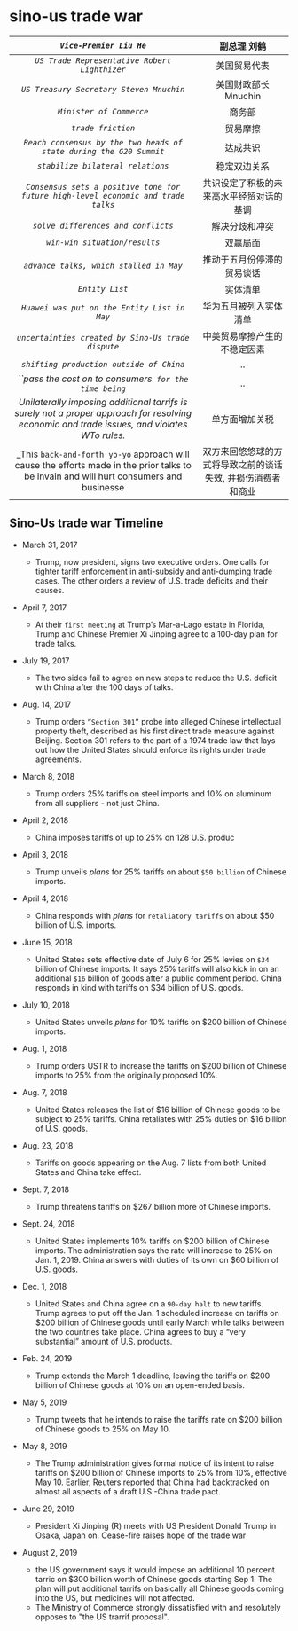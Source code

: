# sino-us trade war

_`Vice-Premier Liu He`_ | 副总理 刘鹤
:---:|:---:
_`US Trade Representative Robert Lighthizer`_ | 美国贸易代表 
_`US Treasury Secretary Steven Mnuchin`_ | 美国财政部长 Mnuchin
_`Minister of Commerce`_ | 商务部
_`trade friction`_ | 贸易摩擦
_`Reach consensus by the two heads of state during the G20 Summit`_ | 达成共识
_`stabilize bilateral relations`_ | 稳定双边关系
_`Consensus sets a positive tone for future high-level economic and trade talks`_ | 共识设定了积极的未来高水平经贸对话的基调
_`solve differences and conflicts`_ | 解决分歧和冲突
_`win-win situation/results`_ | 双赢局面
_`advance talks, which stalled in May`_ | 推动于五月份停滞的贸易谈话
_`Entity List`_ | 实体清单
_`Huawei was put on the Entity List in May`_ | 华为五月被列入实体清单
_`uncertainties created by Sino-Us trade dispute`_ | 中美贸易摩擦产生的不稳定因素
_`shifting production outside of China`_ | ..
_``pass the cost on to consumers` for the time being`_ | ..
_Unilaterally imposing additional tarrifs is surely not a proper approach for resolving economic and trade issues, and violates WTo rules._ | 单方面增加关税
_This `back-and-forth yo-yo` approach will cause the efforts made in the prior talks to be invain and will hurt consumers and businesse | 双方来回悠悠球的方式将导致之前的谈话失效, 并损伤消费者和商业

## Sino-Us trade war Timeline 

- March 31, 2017
    - Trump, now president, signs two executive orders. One calls for tighter tariff enforcement in anti-subsidy and anti-dumping trade cases. The other orders a review of U.S. trade deficits and their causes.
- April 7, 2017 
    - At their `first meeting` at Trump’s Mar-a-Lago estate in Florida, Trump and Chinese Premier Xi Jinping agree to a 100-day plan for trade talks.
-  July 19, 2017
    - The two sides fail to agree on new steps to reduce the U.S. deficit with China after the 100 days of talks.
- Aug. 14, 2017
    - Trump orders `“Section 301”` probe into alleged Chinese intellectual property theft, described as his first direct trade measure against Beijing. Section 301 refers to the part of a 1974 trade law that lays out how the United States should enforce its rights under trade agreements.
- March 8, 2018
    - Trump orders 25% tariffs on steel imports and 10% on aluminum from all suppliers - not just China. 
- April 2, 2018
    - China imposes tariffs of up to 25% on 128 U.S. produc
- April 3, 2018
    - Trump unveils _plans_ for 25% tariffs on about `$50 billion` of Chinese imports.
- April 4, 2018
    - China responds with _plans_ for `retaliatory tariffs` on about $50 billion of U.S. imports.
- June 15, 2018
    - United States sets effective date of July 6 for 25% levies on `$34` billion of Chinese imports. It says 25% tariffs will also kick in on an additional `$16` billion of goods after a public comment period. China responds in kind with tariffs on $34 billion of U.S. goods.   
- July 10, 2018
    - United States unveils _plans_ for 10% tariffs on $200 billion of Chinese imports.
- Aug. 1, 2018
    - Trump orders USTR to increase the tariffs on $200 billion of Chinese imports to 25% from the originally proposed 10%.
- Aug. 7, 2018
    - United States releases the list of $16 billion of Chinese goods to be subject to 25% tariffs. China retaliates with 25% duties on $16 billion of U.S. goods.
- Aug. 23, 2018
    - Tariffs on goods appearing on the Aug. 7 lists from both United States and China take effect.
- Sept. 7, 2018
    - Trump threatens tariffs on $267 billion more of Chinese imports.

- Sept. 24, 2018
    - United States implements 10% tariffs on $200 billion of Chinese imports. The administration says the rate will increase to 25% on Jan. 1, 2019. China answers with duties of its own on $60 billion of U.S. goods.

- Dec. 1, 2018
    - United States and China agree on a `90-day halt` to new tariffs. Trump agrees to put off the Jan. 1 scheduled increase on tariffs on $200 billion of Chinese goods until early March while talks between the two countries take place. China agrees to buy a “very substantial” amount of U.S. products.

- Feb. 24, 2019
    - Trump extends the March 1 deadline, leaving the tariffs on $200 billion of Chinese goods at 10% on an open-ended basis.

- May 5, 2019
    - Trump tweets that he intends to raise the tariffs rate on $200 billion of Chinese goods to 25% on May 10.
- May 8, 2019
    - The Trump administration gives formal notice of its intent to raise tariffs on $200 billion of Chinese imports to 25% from 10%, effective May 10. Earlier, Reuters reported that China had backtracked on almost all aspects of a draft U.S.-China trade pact.

- June 29, 2019
    - President Xi Jinping (R) meets with US President Donald Trump in Osaka, Japan on. Cease-fire raises hope of the trade war
- August 2, 2019
    + the US government says it would impose an additional 10 percent tarric on $300 billion worth of Chinese goods starting Sep 1. The plan will put additional tarrifs on basically all Chinese goods coming into the US, but medicines will not affected.
    + The Ministry of Commerce strongly dissatisfied with and resolutely opposes to "the US trarrif proposal".